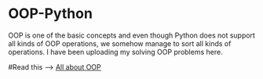 # OOP-Python
OOP is one of the basic concepts and even though Python does not support all kinds of OOP operations, we somehow manage to sort all kinds of operations.
I have been uploading my solving OOP problems here.

#Read this --> [All about OOP](https://github.com/Mouly22/Read-Practice-Python/blob/main/All_About_OOP.py)
